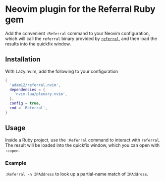 # Neovim plugin for the Referral Ruby gem

Add the convenient `:Referral` command to your Neovim configuration, which will
call the `referral` binary provided by [`referral`][1], and then load the results
into the quickfix window.

## Installation

With Lazy.nvim, add the following to your configuration

```lua
{
  'adam12/referral.nvim',
  dependencies = {
    'nvim-lua/plenary.nvim',
  },
  config = true,
  cmd = 'Referral',
}
```

## Usage

Inside a Ruby project, use the `:Referral` command to interact with `referral`.
The result will be loaded into the quickfix window, which you can open with `:copen`.

### Example

`:Referral -n IPAddress` to look up a partial-name match of `IPAddress`.

[1]: https://rubygems.org/gems/referral

